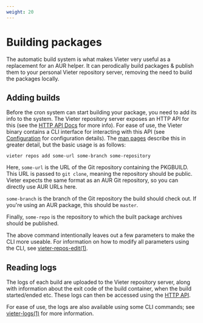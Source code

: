 ```yaml
---
weight: 20
---
```

# Building packages

The automatic build system is what makes Vieter very useful as a replacement
for an AUR helper. It can perodically build packages & publish them to your
personal Vieter repository server, removing the need to build the packages
locally.

## Adding builds

Before the cron system can start building your package, you need to add its
info to the system. The Vieter repository server exposes an HTTP API for this
(see the [HTTP API Docs](https://rustybever.be/docs/vieter/api/) for more
info). For ease of use, the Vieter binary contains a CLI interface for
interacting with this API (see [Configuration](/configuration) for
configuration details). The [man
pages](https://rustybever.be/man/vieter/vieter-repos.1.html) describe this in
greater detail, but the basic usage is as follows:

```
vieter repos add some-url some-branch some-repository
```

Here, `some-url` is the URL of the Git repository containing the PKGBUILD. This
URL is passed to `git clone`, meaning the repository should be public. Vieter
expects the same format as an AUR Git repository, so you can directly use AUR
URLs here.

`some-branch` is the branch of the Git repository the build should check out.
If you're using an AUR package, this should be `master`.

Finally, `some-repo` is the repository to which the built package archives
should be published.

The above command intentionally leaves out a few parameters to make the CLI
more useable. For information on how to modify all parameters using the CLI,
see
[vieter-repos-edit(1)](https://rustybever.be/man/vieter/vieter-repos-edit.1.html).

## Reading logs

The logs of each build are uploaded to the Vieter repository server, along with
information about the exit code of the build container, when the build
started/ended etc. These logs can then be accessed using the [HTTP
API](https://rustybever.be/docs/vieter/api/).

For ease of use, the logs are also available using some CLI commands; see
[vieter-logs(1)](https://rustybever.be/man/vieter/vieter-logs.1.html) for more
information.
